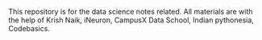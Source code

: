 This repository is for the data science notes related.
All materials are with the help of Krish Naik, iNeuron, CampusX Data School, Indian pythonesia, Codebasics.
